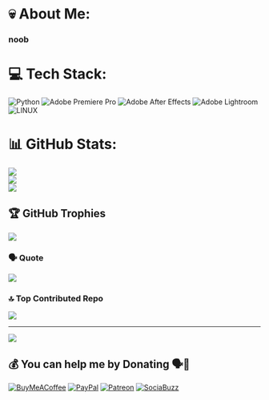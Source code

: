 # 💀 About Me:
### noob


# 💻 Tech Stack:
![Python](https://img.shields.io/badge/python-3670A0?style=for-the-badge&logo=python&logoColor=ffdd54) ![Adobe Premiere Pro](https://img.shields.io/badge/Adobe%20Premiere%20Pro-9999FF.svg?style=for-the-badge&logo=Adobe%20Premiere%20Pro&logoColor=white) ![Adobe After Effects](https://img.shields.io/badge/Adobe%20After%20Effects-9999FF.svg?style=for-the-badge&logo=Adobe%20After%20Effects&logoColor=white) ![Adobe Lightroom](https://img.shields.io/badge/Adobe%20Lightroom-31A8FF.svg?style=for-the-badge&logo=Adobe%20Lightroom&logoColor=white) ![LINUX](https://img.shields.io/badge/Linux-FCC624?style=for-the-badge&logo=linux&logoColor=black)
# 📊 GitHub Stats:
![](https://github-readme-stats.vercel.app/api?username=fymsh&theme=radical&hide_border=false&include_all_commits=false&count_private=false)<br/>
![](https://github-readme-streak-stats.herokuapp.com/?user=fymsh&theme=radical&hide_border=false)<br/>
![](https://github-readme-stats.vercel.app/api/top-langs/?username=fymsh&theme=radical&hide_border=false&include_all_commits=false&count_private=false&layout=compact)

## 🏆 GitHub Trophies
![](https://github-profile-trophy.vercel.app/?username=fymsh&theme=radical&no-frame=false&no-bg=true&margin-w=4)

### 🗣 Quote
![](https://quotes-github-readme.vercel.app/api?type=horizontal&theme=radical)

### 🔝 Top Contributed Repo
![](https://github-contributor-stats.vercel.app/api?username=fymsh&limit=5&theme=tokyonight&combine_all_yearly_contributions=true)

---
[![](https://visitcount.itsvg.in/api?id=fymsh&icon=0&color=0)](https://visitcount.itsvg.in)

## 💰 You can help me by Donating 🗣📝
  [![BuyMeACoffee](https://img.shields.io/badge/Buy%20Me%20a%20Coffee-ffdd00?style=for-the-badge&logo=buy-me-a-coffee&logoColor=black)](https://bmc.link/fymsh) [![PayPal](https://img.shields.io/badge/PayPal-00457C?style=for-the-badge&logo=paypal&logoColor=white)](https://paypal.me/fymsh) [![Patreon](https://img.shields.io/badge/Patreon-F96854?style=for-the-badge&logo=patreon&logoColor=white)](https://patreon.com/fymsh) [![SociaBuzz](https://img.shields.io/badge/-SociaBuzz-brightgreen)](https://sociabuzz.com/fymsh/tribe)


